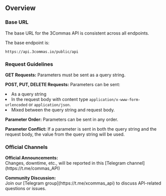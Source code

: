 ## Overview<br>

### Base URL
<p>
The base URL for the 3Commas API is consistent across all endpoints. 
</p>

<p>
The base endpoint is:

```
https://api.3commas.io/public/api
```
</p>


### Request Guidelines<br>
<p>
   <strong>GET Requests:</strong> Parameters must be sent as a query string.
</p>
<p>
   <strong>POST, PUT, DELETE Requests:</strong> Parameters can be sent:
   <di>
<li>As a query string</li>
<li>In the request body with content type <code>application/x-www-form-urlencoded</code> or <code>application/json</code>.</li>
<li>Mixed between the query string and request body.</li>
<di>
</p>
<p>
   <strong>Parameter Order:</strong> Parameters can be sent in any order.
</p>
<p>
   <strong>Parameter Conflict:</strong> If a parameter is sent in both the query string and the request body, the value from the query string will be used.
</p>


### Official Channels<br>
<p> 
    <strong>Official Announcements:</strong><br>
    Changes, downtime, etc., will be reported in this [Telegram channel](https://t.me/commas_API)
</p>
<p> 
    <strong>Community Discussion:</strong><br>
    Join our [Telegram group](https://t.me/xcommas_api) to discuss API-related questions or issues.
</p>












